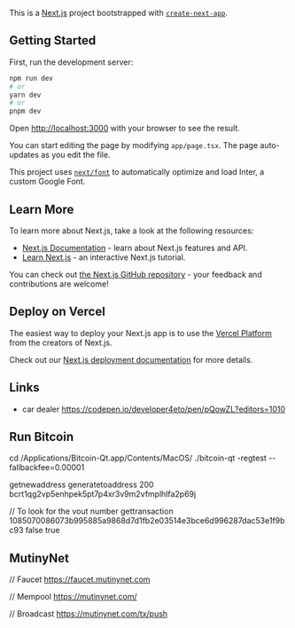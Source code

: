 This is a [Next.js](https://nextjs.org/) project bootstrapped with [`create-next-app`](https://github.com/vercel/next.js/tree/canary/packages/create-next-app).

## Getting Started

First, run the development server:

```bash
npm run dev
# or
yarn dev
# or
pnpm dev
```

Open [http://localhost:3000](http://localhost:3000) with your browser to see the result.

You can start editing the page by modifying `app/page.tsx`. The page auto-updates as you edit the file.

This project uses [`next/font`](https://nextjs.org/docs/basic-features/font-optimization) to automatically optimize and load Inter, a custom Google Font.

## Learn More

To learn more about Next.js, take a look at the following resources:

- [Next.js Documentation](https://nextjs.org/docs) - learn about Next.js features and API.
- [Learn Next.js](https://nextjs.org/learn) - an interactive Next.js tutorial.

You can check out [the Next.js GitHub repository](https://github.com/vercel/next.js/) - your feedback and contributions are welcome!

## Deploy on Vercel

The easiest way to deploy your Next.js app is to use the [Vercel Platform](https://vercel.com/new?utm_medium=default-template&filter=next.js&utm_source=create-next-app&utm_campaign=create-next-app-readme) from the creators of Next.js.

Check out our [Next.js deployment documentation](https://nextjs.org/docs/deployment) for more details.


## Links

- car dealer https://codepen.io/developer4eto/pen/pQowZL?editors=1010


## Run Bitcoin
cd /Applications/Bitcoin-Qt.app/Contents/MacOS/
./bitcoin-qt -regtest --fallbackfee=0.00001

getnewaddress
generatetoaddress 200 bcrt1qg2vp5enhpek5pt7p4xr3v9m2vfmplhlfa2p69j

// To look for the vout number
gettransaction 1085070086073b995885a9868d7d1fb2e03514e3bce6d996287dac53e1f9bc93 false true


## MutinyNet
// Faucet
https://faucet.mutinynet.com

// Mempool
https://mutinynet.com/

// Broadcast
https://mutinynet.com/tx/push
